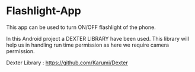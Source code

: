 # Flashlight-App
This app can be used to turn ON/OFF flashlight of the phone.

In this Android project a DEXTER LIBRARY have been used. This library will help us in handling run time permission as here we require camera permission.

Dexter Library : https://github.com/Karumi/Dexter
